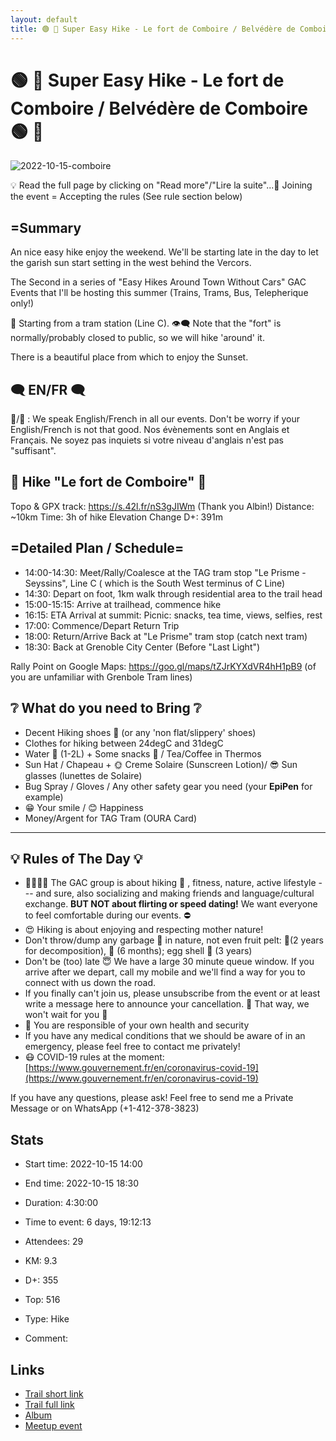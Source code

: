 ```yaml
---
layout: default
title: 🟢 🥾 Super Easy Hike - Le fort de Comboire / Belvédère de Comboire 🟢 🥾
---
```


# 🟢 🥾 Super Easy Hike - Le fort de Comboire / Belvédère de Comboire 🟢 🥾

![2022-10-15-comboire](/Stats/img/orig/2022-10-15-comboire.jpg)

💡 Read the full page by clicking on "Read more"/"Lire la suite"...💜
Joining the event = Accepting the rules (See rule section below)

## =Summary

An nice easy hike enjoy the weekend. We'll be starting late in the day to let the garish sun start setting in the west behind the Vercors.

The Second in a series of "Easy Hikes Around Town Without Cars" GAC Events that I'll be hosting this summer (Trains, Trams, Bus, Telepherique only!)

🚋 Starting from a tram station (Line C).
👁️‍🗨️ Note that the "fort" is normally/probably closed to public, so we will hike 'around' it.

There is a beautiful place from which to enjoy the Sunset.

## 🗨️ EN/FR 🗨️
🦅/🐓 : We speak English/French in all our events. Don't be worry if your English/French is not that good. Nos évènements sont en Anglais et Français. Ne soyez pas inquiets si votre niveau d'anglais n'est pas "suffisant".

## 🥾 Hike "Le fort de Comboire" 🥾

Topo & GPX track: https://s.42l.fr/nS3gJIWm (Thank you Albin!)
Distance: \~10km
Time: 3h of hike
Elevation Change D+: 391m

## =Detailed Plan / Schedule=

* 14:00-14:30: Meet/Rally/Coalesce at the TAG tram stop "Le Prisme - Seyssins", Line C ( which is the South West terminus of C Line)
* 14:30: Depart on foot, 1km walk through residential area to the trail head
* 15:00-15:15: Arrive at trailhead, commence hike
* 16:15: ETA Arrival at summit: Picnic: snacks, tea time, views, selfies, rest
* 17:00: Commence/Depart Return Trip
* 18:00: Return/Arrive Back at "Le Prisme" tram stop (catch next tram)
* 18:30: Back at Grenoble City Center (Before "Last Light")

Rally Point on Google Maps: https://goo.gl/maps/tZJrKYXdVR4hH1pB9 (of you are unfamiliar with Grenbole Tram lines)

## ❔ What do you need to Bring ❔

* Decent Hiking shoes 🥾 (or any 'non flat/slippery' shoes)
* Clothes for hiking between 24degC and 31degC
* Water 🧃 (1-2L) + Some snacks 🍫 / Tea/Coffee in Thermos
* Sun Hat / Chapeau + 🌞 Creme Solaire (Sunscreen Lotion)/ 😎 Sun glasses (lunettes de Solaire)
* Bug Spray / Gloves / Any other safety gear you need (your **EpiPen** for example)
* 😁 Your smile / 😊 Happiness
* Money/Argent for TAG Tram (OURA Card)

***

## 💡 Rules of The Day 💡

* 🚶‍♀️🚶‍♂️ The GAC group is about hiking 🥾 , fitness, nature, active lifestyle --- and sure, also socializing and making friends and language/cultural exchange. **BUT NOT about flirting or speed dating!** We want everyone to feel comfortable during our events. ⛔
* 😍 Hiking is about enjoying and respecting mother nature!
* Don't throw/dump any garbage 🚮 in nature, not even fruit pelt: 🍌(2 years for decomposition), 🍊 (6 months); egg shell 🥚 (3 years)
* Don't be (too) late 😇 We have a large 30 minute queue window. If you arrive after we depart, call my mobile and we'll find a way for you to connect with us down the road.
* If you finally can't join us, please unsubscribe from the event or at least write a message here to announce your cancellation. 💜 That way, we won't wait for you 💜
* 💟 You are responsible of your own health and security
* If you have any medical conditions that we should be aware of in an emergency, please feel free to contact me privately!
* 😷 COVID-19 rules at the moment: [https://www.gouvernement.fr/en/coronavirus-covid-19](https://www.gouvernement.fr/en/coronavirus-covid-19)

If you have any questions, please ask! Feel free to send me a Private Message or on WhatsApp (+1-412-378-3823)

## Stats

- Start time: 2022-10-15 14:00
- End time: 2022-10-15 18:30
- Duration: 4:30:00
- Time to event: 6 days, 19:12:13
- Attendees: 29

- KM: 9.3
- D+: 355
- Top: 516
- Type: Hike
- Comment: 

## Links

- [Trail short link](https://s.42l.fr/nS3gJIWm)
- [Trail full link]()
- [Album](https://binnette.github.io/GacImg2022/2022-10-15-🟢-🥾-Super-Easy-Hike-Le-fort-de-Comboire-Belvedere-de-Comboire-🟢-🥾.html)
- [Meetup event](https://www.meetup.com/grenoble-adventure-club-english-french/events/288991365/)
